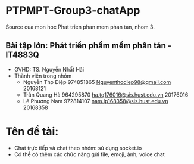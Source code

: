 # PTPMPT-Group3-chatApp
Source cua mon hoc Phat trien phan mem phan tan, nhom 3.

## Bài tập lớn: Phát triển phầm mềm phân tán - IT4883Q
- GVHD: TS. Nguyễn Nhất Hải  
- Thành viên trong nhóm
  - Nguyễn Thọ Điệp	974851865	Nguyenthodiep98@gmail.com	20168121
  - Trần Quang Hà	964295870	ha.tq176016@sis.hust.edu.vn	20176016
  - Lê Phương Nam	972814107	nam.lp168358@sis.hust.edu.vn	20168358

# Tên đề tài: 
- Chat trực tiếp và chat theo nhóm: sử dụng socket.io
- Có thể có thêm các chức năng gửi file, emoji, ảnh, voice chat
